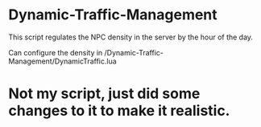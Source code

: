 # Dynamic-Traffic-Management
This script regulates the NPC density in the server by the hour of the day.

Can configure the density in /Dynamic-Traffic-Management/DynamicTraffic.lua

# Not my script, just did some changes to it to make it realistic.
